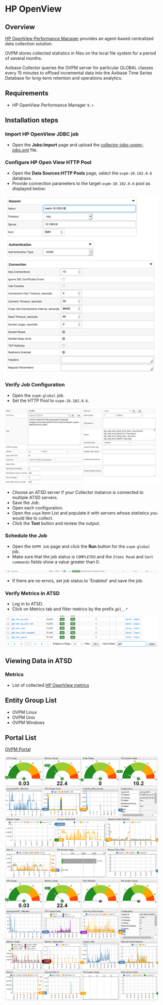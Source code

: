 # HP OpenView

## Overview

[HP OpenView Performance Manager](https://h20392.www2.hp.com/portal/swdepot/displayProductInfo.do?productNumber=PERFMINFO "HP OpenView") provides an agent-based centralized data collection solution.

OVPM stores collected statistics in files on the local file system for a period of several months.

Axibase Collector queries the OVPM server for particular GLOBAL classes every 15 minutes to offload incremental data into the Axibase Time Series Database for long-term retention and operations analytics.

## Requirements

* HP OpenView Performance Manager `9.+`

## Installation steps

### Import HP OpenView JDBC job

* Open the **Jobs:Import** page and upload the [collector-jobs-ovpm-jobs.xml](collector-jobs-ovpm-jobs.xml) file.

### Configure HP Open View HTTP Pool

* Open the **Data Sources:HTTP Pools** page, select the `ovpm-10.102.0.6` database.
* Provide connection parameters to the target `ovpm-10.102.0.6` pool as displayed below:

![](images/http_pool_conf.png)

### Verify Job Configuration

* Open the `ovpm-global` job.
* Set the HTTP Pool to `ovpm-10.102.0.6`.

![](images/ovmp_configuration.png)

* Choose an ATSD server if your Collector instance is connected to multiple ATSD servers.
* Save the Job.
* Open each configuration.
* Open the `ovpm` Item List and populate it with servers whose statistics you would like to collect.
* Click the **Test** button and review the output.

<!---
![](images/ovmp.png)
-->

### Schedule the Job

* Open the `OVPM Job` page and click the **Run** button for the `ovpm-global` job.
* Make sure that the job status is `COMPLETED` and the `Items Read` and `Sent commands` fields show a value greater than 0.

![](images/ovmp-global.png)

* If there are no errors, set job status to 'Enabled' and save the job.

### Verify Metrics in ATSD

* Log in to ATSD.
* Click on Metrics tab and filter metrics by the prefix `gbl_.*`

![](images/metrics.png)

## Viewing Data in ATSD

### Metrics

* List of collected [HP OpenView metrics](metric-list.md)

<!--- ### Properties
* List of collected [HP OpenView properties](properties-list.md)
-->

## Entity Group List

* OVPM Linux
* OVPM Unix
* OVPM Windows

## Portal List

[OVPM Portal](http://axibase.com/chartlab/f9d176ac/2/)

![](images/ovpm_portal_linux.png "HP OpenView")
![](images/ovpm_portal_windows.png "ovpm_portal_windows")